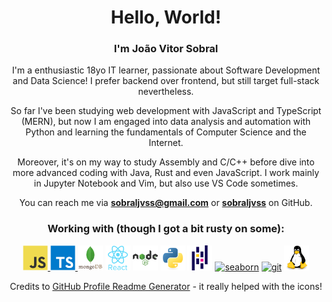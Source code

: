 <div align="center">
<h1>Hello, World!</h1>
<h3>I'm João Vitor Sobral</h3>

<p>I'm a enthusiastic 18yo IT learner, passionate about Software Development and Data Science! I prefer backend over frontend, but still target full-stack nevertheless.</p>
<p>So far I've been studying web development with JavaScript and TypeScript (MERN), but now I am engaged into data analysis and automation with Python and learning the fundamentals of Computer Science and the Internet.</p>
<p>Moreover, it's on my way to study Assembly and C/C++ before dive into more advanced coding with Java, Rust and even JavaScript. I work mainly in Jupyter Notebook and Vim, but also use VS Code sometimes.</p>

<p>You can reach me via <a href="mailto:sobraljvss@gmail.com"><strong>sobraljvss@gmail.com</strong></a> or <a href="https://github.com/sobraljvss"><strong>sobraljvss</strong></a> on GitHub.</p>

<h3>Working with (though I got a bit rusty on some):</h3>

<p>
  <a href="https://developer.mozilla.org/en-US/docs/Web/JavaScript" target="_blank" rel="noreferrer"> <img src="https://raw.githubusercontent.com/devicons/devicon/master/icons/javascript/javascript-original.svg" alt="javascript" width="40" height="40"/> </a>
  <a href="https://www.typescriptlang.org/" target="_blank" rel="noreferrer"> <img src="https://raw.githubusercontent.com/devicons/devicon/master/icons/typescript/typescript-original.svg" alt="typescript" width="40" height="40"/> </a>
  <a href="https://www.mongodb.com/" target="_blank" rel="noreferrer"> <img src="https://raw.githubusercontent.com/devicons/devicon/master/icons/mongodb/mongodb-original-wordmark.svg" alt="mongodb" width="40" height="40"/></a>
  <a href="https://reactjs.org/" target="_blank" rel="noreferrer"> <img src="https://raw.githubusercontent.com/devicons/devicon/master/icons/react/react-original-wordmark.svg" alt="react" width="40" height="40"/></a>
  <a href="https://nodejs.org" target="_blank" rel="noreferrer"> <img src="https://raw.githubusercontent.com/devicons/devicon/master/icons/nodejs/nodejs-original-wordmark.svg" alt="nodejs" width="40" height="40"/></a>
  <a href="https://www.python.org" target="_blank" rel="noreferrer"> <img src="https://raw.githubusercontent.com/devicons/devicon/master/icons/python/python-original.svg" alt="python" width="40" height="40"/></a>
  <a href="https://pandas.pydata.org/" target="_blank" rel="noreferrer"> <img src="https://raw.githubusercontent.com/devicons/devicon/2ae2a900d2f041da66e950e4d48052658d850630/icons/pandas/pandas-original.svg" alt="pandas" width="40" height="40"/></a>
  <a href="https://seaborn.pydata.org/" target="_blank" rel="noreferrer"> <img src="https://seaborn.pydata.org/_images/logo-mark-lightbg.svg" alt="seaborn" width="40" height="40"/></a>
  <a href="https://git-scm.com/" target="_blank" rel="noreferrer"> <img src="https://www.vectorlogo.zone/logos/git-scm/git-scm-icon.svg" alt="git" width="40" height="40"/></a>
  <a href="https://www.linux.org/" target="_blank" rel="noreferrer"> <img src="https://raw.githubusercontent.com/devicons/devicon/master/icons/linux/linux-original.svg" alt="linux" width="40" height="40"/> </a>
</p>

<p>Credits to <a href="https://rahuldkjain.github.io/gh-profile-readme-generator/">GitHub Profile Readme Generator</a> - it really helped with the icons!</p>
</div>
